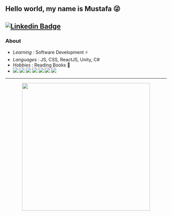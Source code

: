 ## Hello world, my name is Mustafa :stuck_out_tongue_winking_eye:

[![Linkedin Badge](https://img.shields.io/badge/LinkedIn-0077B5?style=for-the-badge&logo=linkedin&logoColor=white&link=https://www.https://www.linkedin.com/in/serkan-var%C4%B1%C5%9Fl%C4%B1-290788212//)](https://www.linkedin.com/in/halit-mustafa-kan-0b940a205/)
---------------------------------------------------------------------------------------------------------------------------------------------------------------------------------
### About

-  *Learning :* Software Development :zap:
-  *Languages :* JS, CSS, ReactJS, Unity, C#
-  *Hobbies :* Reading Books 📖
- <img src="https://img.shields.io/badge/HTML5-E34F26?style=for-the-badge&logo=html5&logoColor=white" />  <img src="https://img.shields.io/badge/CSS-239120?&style=for-the-badge&logo=css3&logoColor=white" /> <img src="https://img.shields.io/badge/JavaScript-F7DF1E?style=for-the-badge&logo=javascript&logoColor=black" /> <img src="https://img.shields.io/badge/React-20232A?style=for-the-badge&logo=react&logoColor=61DAFB" /> <img src="https://img.shields.io/badge/PHP-777BB4?style=for-the-badge&logo=php&logoColor=white" /> <img src="https://img.shields.io/badge/Java-ED8B00?style=for-the-badge&logo=java&logoColor=white" /> <img src="https://img.shields.io/badge/Python-14354C?style=for-the-badge&logo=python&logoColor=white" />
 
 
 
 
 

 
 
 
 

---------------------------------------------------------------------------------------------------------------------------------------------------------------------------------



<div id="header" align="center">
  <img src="https://media.giphy.com/media/ZVik7pBtu9dNS/giphy.gif" width="400"/>
</div>
